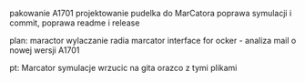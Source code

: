 pakowanie A1701
projektowanie pudelka do MarCatora
poprawa symulacji i commit,
poprawa readme i release


plan:
maractor wylaczanie radia
marcator interface for ocker - analiza
mail o nowej wersji A1701

pt: Marcator
symulacje wrzucic na gita orazco z tymi plikami